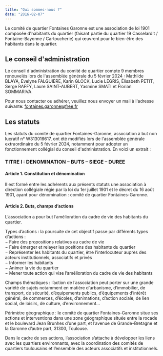 ```yaml
---
title: "Qui sommes-nous ?"
date: "2016-02-07"
---
```


Le comité de quartier Fontaines Garonne est une association de loi 1901 composée d'habitants du quartier (faisant partie du quartier 19 Casselardit / Fontaine-Bayonne / Cartoucherie) qui œuvrent pour le bien-être des habitants dans le quartier.

## Le conseil d'administration

Le conseil d'administration du comité de quartier compte 9 membres renouvelés lors de l'assemblée générale du 5 février 2024 : Mathilde BLAYA, Evelyne FALGUIERE, Karin GLOCK, Lucie LEGRIS, Élisabeth PETIT, Serge RAFFY, Laure SAINT-AUBERT, Yasmine SMATI et Florian SOMMARIVA.

Pour nous contacter ou adhérer, veuillez nous envoyer un mail à l'adresse suivante: [fontaines.garonne@free.fr](mailto:fontaines.garonne@free.fr)

## Les statuts

Les statuts du comité de quartier Fontaines-Garonne, association à but non lucratif n° W313016617, ont été modifiés lors de l'assemblée générale extraordinaire du 5 février 2024, notamment pour adopter un fonctionnement collégial du conseil d'administration. En voici un extrait :

### TITRE I : DENOMINATION – BUTS – SIEGE – DUREE

#### Article 1. Constitution et dénomination

Il est formé entre les adhérents aux présents statuts une association à direction collégiale régie par la loi du 1er juillet 1901 et le décret du 16 août 1901, ayant pour dénomination : comité de quartier Fontaines-Garonne.

#### Article 2. Buts, champs d’actions

L’association a pour but l’amélioration du cadre de vie des habitants du quartier.

Types d’actions : la poursuite de cet objectif passe par différents types d’actions :  
− Faire des propositions relatives au cadre de vie  
− Faire émerger et relayer les positions des habitants du quartier  
− Représenter les habitants du quartier, être l’interlocuteur auprès des acteurs institutionnels, associatifs et privés  
− Informer les habitants  
− Animer la vie du quartier  
− Mener toute action qui vise l’amélioration du cadre de vie des habitants

Champs thématiques : l’action de l’association peut porter sur une grande variété de sujets notamment en matière d’urbanisme, d’immobilier, de transport, de sécurité, d’équipements publics, d’équipements d’intérêt général, de commerces, d’écoles, d’animations, d’action sociale, de lien social, de loisirs, de culture, d’environnement…

Périmètre géographique : le comité de quartier Fontaines-Garonne situe ses actions et interventions dans une zone géographique située entre la rocade et le boulevard Jean Brunhes d’une part, et l’avenue de Grande-Bretagne et la Garonne d’autre part, 31300, Toulouse.

Dans le cadre de ses actions, l’association s’attache à développer les liens avec les quartiers environnants, avec la coordination des comités de quartiers toulousains et l’ensemble des acteurs associatifs et institutionnels.
